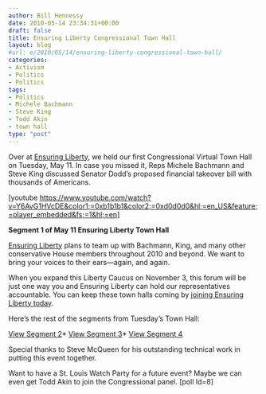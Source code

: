 ```yaml
---
author: Bill Hennessy
date: 2010-05-14 23:34:31+00:00
draft: false
title: Ensuring Liberty Congressional Town Hall
layout: blog
#url: e/2010/05/14/ensuring-liberty-congressional-town-hall/
categories:
- Activism
- Politics
- Politics
tags:
- Politics
- Michele Bachmann
- Steve King
- Todd Akin
- town hall
type: "post"
---
```


Over at [Ensuring Liberty](https://libertycaucus.net/join.htm), we held our first Congressional Virtual Town Hall on Tuesday, May 11. In case you missed it, Reps Michele Bachmann and Steve King discussed Senator Dodd’s proposed financial takeover bill with thousands of Americans.

 

[youtube https://www.youtube.com/watch?v=Y6AvG1HVcDE&color1;=0xb1b1b1&color2;=0xd0d0d0&hl;=en_US&feature;=player_embedded&fs;=1&hl;=en]

 

**Segment 1 of May 11 Ensuring Liberty Town Hall**

 

[Ensuring Liberty](https://libertycaucus.net/join.htm) plans to team up with Bachmann, King, and many other conservative House members throughout 2010 and beyond. We want to bring your voices to their ears—again, and again.

 

When you expand this Liberty Caucus on November 3, this forum will be just one way you and Ensuring Liberty can hold our representatives accountable. You can keep these town halls coming by [joining Ensuring Liberty today](https://libertycaucus.net/join.htm).

 

Here’s the rest of the segments from Tuesday’s Town Hall:

 

[View Segment 2](https://www.youtube.com/watch?v=ym4GnBAoqDU)*
[View Segment 3](https://www.youtube.com/watch?v=U341On78a_k)*
[View Segment 4](https://www.youtube.com/watch?v=cGrW4qFTQ0c)

 

Special thanks to Steve McQueen for his outstanding technical work in putting this event together.

 

Want to have a St. Louis Watch Party for a future event? Maybe we can even get Todd Akin to join the Congressional panel. [poll Id=8]
